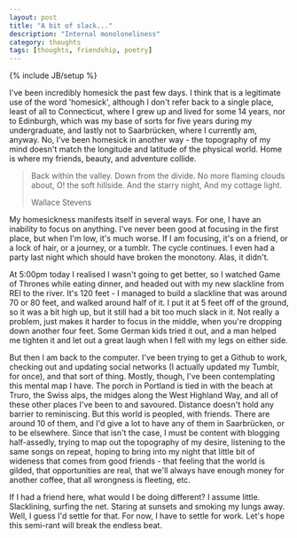 ```yaml
---
layout: post
title: "A bit of slack..."
description: "Internal monoloneliness"
category: thoughts
tags: [thoughts, friendship, poetry]
---
```

{% include JB/setup %}

I've been incredibly homesick the past few days. I think that is a
legitimate use of the word 'homesick', although I don't refer back to a
single place, least of all to Connecticut, where I grew up and lived for
some 14 years, nor to Edinburgh, which was my base of sorts for five
years during my undergraduate, and lastly not to Saarbrücken, where I
currently am, anyway. No, I've been homesick in another way - the
topography of my mind doesn't match the longitude and latitude of the
physical world. Home is where my friends, beauty, and adventure
collide. 

> Back within the valley.
> Down from the divide.
> No more flaming clouds about,
> O! the soft hillside.
> And the starry night,
> And my cottage light.
>
> Wallace Stevens

My homesickness manifests itself in several ways. For one, I have an
inability to focus on anything. I've never been good at focusing in the
first place, but when I'm low, it's much worse. If I am focusing, it's
on a friend, or a lock of hair, or a journey, or a tumblr. The cycle
continues. I even had a party last night which should have broken the
monotony. Alas, it didn't.

At 5:00pm today I realised I wasn't going to get better, so I watched
Game of Thrones while eating dinner, and headed out with my new
slackline from REI to the river. It's 120 feet - I managed to build a
slackline that was around 70 or 80 feet, and walked around half of it. I
put it at 5 feet off of the ground, so it was a bit high up, but it
still had a bit too much slack in it. Not really a problem, just makes
it harder to focus in the middle, when you're dropping down another four
feet. Some German kids tried it out, and a man helped me tighten it and
let out a great laugh when I fell with my legs on either side. 

But then I am back to the computer. I've been trying to get a Github to
work, checking out and updating social networks (I actually updated my
Tumblr, for once), and that sort of thing. Mostly, though, I've been
contemplating this mental map I have. The porch in Portland is tied in
with the beach at Truro, the Swiss alps, the midges along the West
Highland Way, and all of these other places I've been to and savoured.
Distance doesn't hold any barrier to reminiscing. But this world is
peopled, with friends. There are around 10 of them, and I'd give a lot
to have any of them in Saarbrücken, or to be elsewhere. Since that isn't
the case, I must be content with blogging half-assedly, trying to map
out the topography of my desire, listening to the same songs on repeat,
hoping to bring into my night that little bit of wideness that comes
from good friends - that feeling that the world is gilded, that
opportunities are real, that we'll always have enough money for another
coffee, that all wrongness is fleeting, etc. 

If I had a friend here, what would I be doing different? I assume little. 
Slacklining, surfing the net. Staring at sunsets and smoking my lungs away. 
Well, I guess I'd settle for that. For now, I have to settle for work.
Let's hope this semi-rant will break the endless beat. 

